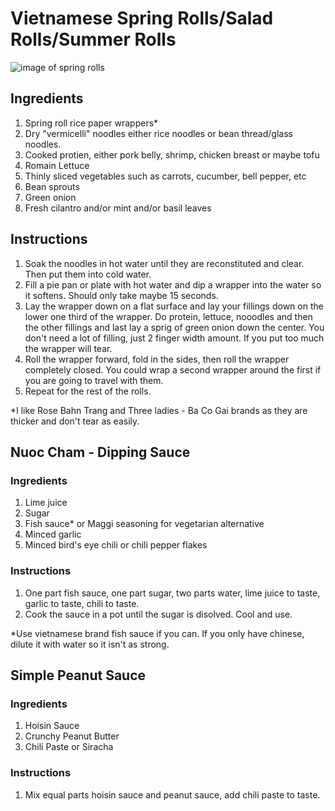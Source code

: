 # Vietnamese Spring Rolls/Salad Rolls/Summer Rolls

![image of spring rolls](https://i.imgur.com/gbfkRjw.jpg)

## Ingredients

1. Spring roll rice paper wrappers*
2. Dry "vermicelli" noodles either rice noodles or bean thread/glass noodles.
3. Cooked protien, either pork belly, shrimp, chicken breast or maybe tofu
4. Romain Lettuce
5. Thinly sliced vegetables such as carrots, cucumber, bell pepper, etc
6. Bean sprouts
7. Green onion
8. Fresh cilantro and/or mint and/or basil leaves

## Instructions

1. Soak the noodles in hot water until they are reconstituted and clear. Then put them
   into cold water.
2. Fill a pie pan or plate with hot water and dip a wrapper into the water so it
   softens. Should only take maybe 15 seconds.
3. Lay the wrapper down on a flat surface and lay your fillings down on the
   lower one third of the wrapper. Do protein, lettuce, nooodles and then the other
   fillings and last lay a sprig of green onion down the center. You don't need
   a lot of filling, just 2 finger width amount. If you put too much the wrapper
   will tear.
4. Roll the wrapper forward, fold in the sides, then roll the wrapper completely
   closed. You could wrap a second wrapper around the first if you are going to
   travel with them.
5. Repeat for the rest of the rolls.


*I like Rose Bahn Trang and Three ladies - Ba Co Gai brands as they are thicker
  and don't tear as easily.

## Nuoc Cham - Dipping Sauce

### Ingredients

1. Lime juice
2. Sugar
3. Fish sauce* or Maggi seasoning for vegetarian alternative
4. Minced garlic
5. Minced bird's eye chili or chili pepper flakes

### Instructions

1. One part fish sauce, one part sugar, two parts water, lime juice to taste, garlic
   to taste, chili to taste.
2. Cook the sauce in a pot until the sugar is disolved. Cool and use.

*Use vietnamese brand fish sauce if you can. If you only have chinese, dilute
it with water so it isn't as strong.

## Simple Peanut Sauce

### Ingredients

1. Hoisin Sauce
2. Crunchy Peanut Butter
3. Chili Paste or Siracha

### Instructions

1. Mix equal parts hoisin sauce and peanut sauce, add chili paste to taste.
